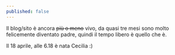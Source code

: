 ```yaml
---
published: false
---
```

Il blog/sito è ancora <s>più o meno</s> vivo, da quasi tre mesi sono molto felicemente diventato padre, quindi il tempo libero è quello che è.

Il 18 aprile, alle 6.18 è nata Cecilia :)
